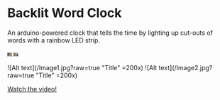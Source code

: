 # Backlit Word Clock
An arduino-powered clock that tells the time by lighting up cut-outs of words with a rainbow LED strip.

<img src="Image1.jpg" alt="Image1" style="width: 10px;"/>
<img src="Image2.jpg" alt="Image2" style="width: 10px;"/>

![Alt text](/Image1.jpg?raw=true "Title" =200x)
![Alt text](/Image2.jpg?raw=true "Title" =200x)

[Watch the video!](https://www.youtube.com/watch?v=HvfSM3tTWjE&feature=youtu.be)